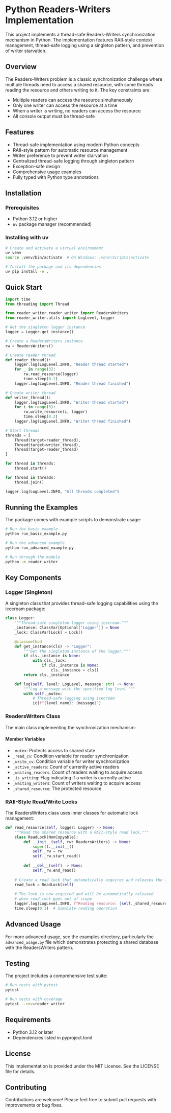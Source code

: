 # Python Readers-Writers Implementation

This project implements a thread-safe Readers-Writers synchronization mechanism in Python. The implementation features RAII-style context management, thread-safe logging using a singleton pattern, and prevention of writer starvation.

## Overview

The Readers-Writers problem is a classic synchronization challenge where multiple threads need to access a shared resource, with some threads reading the resource and others writing to it. The key constraints are:
- Multiple readers can access the resource simultaneously
- Only one writer can access the resource at a time
- When a writer is writing, no readers can access the resource
- All console output must be thread-safe

## Features

- Thread-safe implementation using modern Python concepts
- RAII-style pattern for automatic resource management
- Writer preference to prevent writer starvation
- Centralized thread-safe logging through singleton pattern
- Exception-safe design
- Comprehensive usage examples
- Fully typed with Python type annotations

## Installation

### Prerequisites

- Python 3.12 or higher
- `uv` package manager (recommended)

### Installing with uv

```bash
# Create and activate a virtual environment
uv venv
source .venv/bin/activate  # On Windows: .venv\Scripts\activate

# Install the package and its dependencies
uv pip install -e .
```

## Quick Start

```python
import time
from threading import Thread

from reader_writer.reader_writer import ReadersWriters
from reader_writer.utils import LogLevel, Logger

# Get the singleton logger instance
logger = Logger.get_instance()

# Create a ReadersWriters instance
rw = ReadersWriters()

# Create reader thread
def reader_thread():
    logger.log(LogLevel.INFO, "Reader thread started")
    for _ in range(3):
        rw.read_resource(logger)
        time.sleep(0.1)
    logger.log(LogLevel.INFO, "Reader thread finished")

# Create writer thread
def writer_thread():
    logger.log(LogLevel.INFO, "Writer thread started")
    for i in range(3):
        rw.write_resource(i, logger)
        time.sleep(0.2)
    logger.log(LogLevel.INFO, "Writer thread finished")

# Start threads
threads = [
    Thread(target=reader_thread),
    Thread(target=writer_thread),
    Thread(target=reader_thread)
]

for thread in threads:
    thread.start()

for thread in threads:
    thread.join()

logger.log(LogLevel.INFO, "All threads completed")
```

## Running the Examples

The package comes with example scripts to demonstrate usage:

```bash
# Run the basic example
python run_basic_example.py

# Run the advanced example
python run_advanced_example.py

# Run through the module
python -m reader_writer
```

## Key Components

### Logger (Singleton)

A singleton class that provides thread-safe logging capabilities using the icecream package:

```python
class Logger:
    """Thread-safe singleton logger using icecream."""
    _instance: ClassVar[Optional["Logger"]] = None
    _lock: ClassVar[Lock] = Lock()

    @classmethod
    def get_instance(cls) -> "Logger":
        """Get the singleton instance of the logger."""
        if cls._instance is None:
            with cls._lock:
                if cls._instance is None:
                    cls._instance = cls()
        return cls._instance

    def log(self, level: LogLevel, message: str) -> None:
        """Log a message with the specified log level."""
        with self._mutex:
            # Thread-safe logging using icecream
            ic(f"{level.name}: {message}")
```

### ReadersWriters Class

The main class implementing the synchronization mechanism:

#### Member Variables
- `_mutex`: Protects access to shared state
- `_read_cv`: Condition variable for reader synchronization
- `_write_cv`: Condition variable for writer synchronization
- `_active_readers`: Count of currently active readers
- `_waiting_readers`: Count of readers waiting to acquire access
- `_is_writing`: Flag indicating if a writer is currently active
- `_waiting_writers`: Count of writers waiting to acquire access
- `_shared_resource`: The protected resource

### RAII-Style Read/Write Locks

The ReadersWriters class uses inner classes for automatic lock management:

```python
def read_resource(self, logger: Logger) -> None:
    """Read the shared resource with a RAII-style read lock."""
    class ReadLock(NonCopyable):
        def __init__(self, rw: ReadersWriters) -> None:
            super().__init__()
            self._rw = rw
            self._rw.start_read()
            
        def __del__(self) -> None:
            self._rw.end_read()
    
    # Create a read lock that automatically acquires and releases the lock
    read_lock = ReadLock(self)
    
    # The lock is now acquired and will be automatically released
    # when read_lock goes out of scope
    logger.log(LogLevel.INFO, f"Reading resource: {self._shared_resource}")
    time.sleep(0.1)  # Simulate reading operation
```

## Advanced Usage

For more advanced usage, see the examples directory, particularly the `advanced_usage.py` file which demonstrates protecting a shared database with the ReadersWriters pattern.

## Testing

The project includes a comprehensive test suite:

```bash
# Run tests with pytest
pytest

# Run tests with coverage
pytest --cov=reader_writer
```

## Requirements

- Python 3.12 or later
- Dependencies listed in pyproject.toml

## License

This implementation is provided under the MIT License. See the LICENSE file for details.

## Contributing

Contributions are welcome! Please feel free to submit pull requests with improvements or bug fixes.